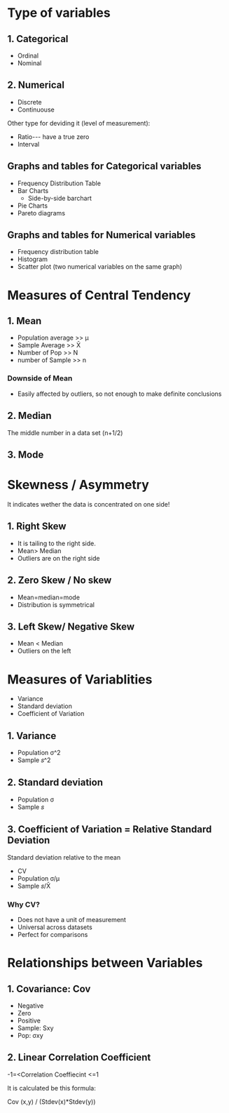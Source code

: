 # Type of variables
## 1. Categorical
- Ordinal
- Nominal
## 2. Numerical 
- Discrete
- Continuouse

Other type for deviding it (level of measurement): 
- Ratio--- have a true zero
- Interval 

## Graphs and tables for Categorical variables
- Frequency Distribution Table
- Bar Charts
    - Side-by-side barchart
- Pie Charts
- Pareto diagrams 


## Graphs and tables for Numerical variables
- Frequency distribution table
- Histogram
- Scatter plot (two numerical variables on the same graph)

# Measures of Central Tendency
## 1. Mean 
- Population average >> μ
- Sample Average >> X̄
- Number of Pop >> N
- number of Sample >> n

### Downside of Mean
- Easily affected by outliers, so not enough to make definite conclusions

## 2. Median
The middle number in a data set (n+1/2)
## 3. Mode
# Skewness / Asymmetry
It indicates wether the data is concentrated on one side!
## 1. Right Skew 
-  It is tailing to the right side. 
- Mean> Median
- Outliers are on the right side

## 2. Zero Skew / No skew 
- Mean=median=mode
- Distribution is symmetrical
## 3. Left Skew/ Negative Skew
- Mean < Median
- Outliers on the left

# Measures of Variablities
- Variance
- Standard deviation
- Coefficient of Variation


## 1. Variance
- Population σ^2
- Sample 𝑠^2

## 2. Standard deviation
- Population σ
- Sample 𝑠
## 3. Coefficient of Variation = Relative Standard Deviation
Standard deviation relative to the mean
- CV
- Population σ/μ
- Sample 𝑠/X̄
### Why CV?
- Does not have a unit of measurement
- Universal across datasets
- Perfect for comparisons

# Relationships between Variables
## 1. Covariance: Cov
- Negative
- Zero
- Positive
- Sample: Sxy
- Pop: σxy

## 2. Linear Correlation Coefficient 
-1=<Correlation Coeffiecint <=1

It is calculated be this formula:

Cov (x,y) / (Stdev(x)*Stdev(y)) 


